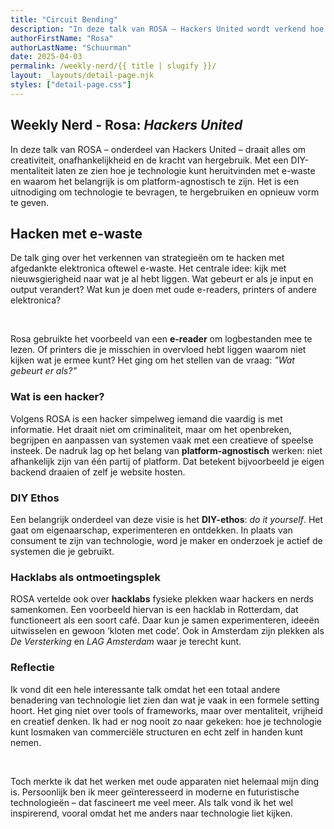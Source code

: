 ```yaml
---
title: "Circuit Bending"
description: "In deze talk van ROSA – Hackers United wordt verkend hoe je met een DIY-mentaliteit en oude hardware technologie opnieuw vorm kunt geven. De spreker pleit voor onafhankelijkheid van grote platforms en laat zien hoe e-waste ingezet kan worden als creatieve bron voor experiment."
authorFirstName: "Rosa"
authorLastName: "Schuurman" 
date: 2025-04-03
permalink: /weekly-nerd/{{ title | slugify }}/
layout: _layouts/detail-page.njk
styles: ["detail-page.css"]
---
```


## Weekly Nerd - Rosa: *Hackers United*
In deze talk van ROSA – onderdeel van Hackers United – draait alles om creativiteit, onafhankelijkheid en de kracht van hergebruik. Met een DIY-mentaliteit laten ze zien hoe je technologie kunt heruitvinden met e-waste en waarom het belangrijk is om platform-agnostisch te zijn. Het is een uitnodiging om technologie te bevragen, te hergebruiken en opnieuw vorm te geven.

## Hacken met e-waste

De talk ging over het verkennen van strategieën om te hacken met afgedankte elektronica oftewel e-waste. Het centrale idee: kijk met nieuwsgierigheid naar wat je al hebt liggen. Wat gebeurt er als je input en output verandert? Wat kun je doen met oude e-readers, printers of andere elektronica?

<br>

Rosa gebruikte het voorbeeld van een **e-reader** om logbestanden mee te lezen. Of printers die je misschien in overvloed hebt liggen waarom niet kijken wat je ermee kunt? Het ging om het stellen van de vraag: *"Wat gebeurt er als?"*

### Wat is een hacker?

Volgens ROSA is een hacker simpelweg iemand die vaardig is met informatie. Het draait niet om criminaliteit, maar om het openbreken, begrijpen en aanpassen van systemen vaak met een creatieve of speelse insteek. De nadruk lag op het belang van **platform-agnostisch** werken: niet afhankelijk zijn van één partij of platform. Dat betekent bijvoorbeeld je eigen backend draaien of zelf je website hosten.

### DIY Ethos

Een belangrijk onderdeel van deze visie is het **DIY-ethos**: *do it yourself*. Het gaat om eigenaarschap, experimenteren en ontdekken. In plaats van consument te zijn van technologie, word je maker en onderzoek je actief de systemen die je gebruikt.

### Hacklabs als ontmoetingsplek

ROSA vertelde ook over **hacklabs** fysieke plekken waar hackers en nerds samenkomen. Een voorbeeld hiervan is een hacklab in Rotterdam, dat functioneert als een soort café. Daar kun je samen experimenteren, ideeën uitwisselen en gewoon ‘kloten met code’. Ook in Amsterdam zijn plekken als *De Versterking* en *LAG Amsterdam* waar je terecht kunt.

### Reflectie

Ik vond dit een hele interessante talk omdat het een totaal andere benadering van technologie liet zien dan wat je vaak in een formele setting hoort. Het ging niet over tools of frameworks, maar over mentaliteit, vrijheid en creatief denken. Ik had er nog nooit zo naar gekeken: hoe je technologie kunt losmaken van commerciële structuren en echt zelf in handen kunt nemen.

<br>

Toch merkte ik dat het werken met oude apparaten niet helemaal mijn ding is. Persoonlijk ben ik meer geïnteresseerd in moderne en futuristische technologieën – dat fascineert me veel meer. Als talk vond ik het wel inspirerend, vooral omdat het me anders naar technologie liet kijken.
